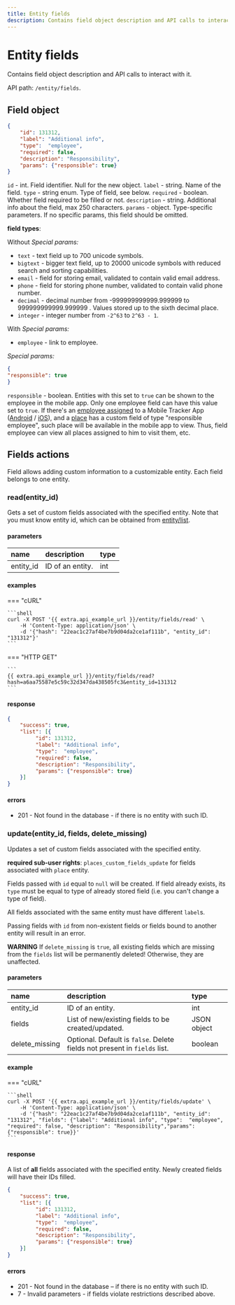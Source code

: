```yaml
---
title: Entity fields
description: Contains field object description and API calls to interact with it.
---
```


# Entity fields

Contains field object description and API calls to interact with it.

API path: `/entity/fields`.

## Field object

```json
{
    "id": 131312,
    "label": "Additional info", 
    "type":  "employee",
    "required": false,
    "description": "Responsibility",
    "params": {"responsible": true}
}
```

`id` - int. Field identifier. Null for the new object.
`label` -  string. Name of the field.
`type` - string enum. Type of field, see below.
`required` - boolean. Whether field required to be filled or not.
`description` - string. Additional info about the field, max 250 characters.
`params` - object. Type-specific parameters. If no specific params, this field should be omitted.

**field types**:

Without *Special params:*

* `text` - text field up to 700 unicode symbols.
* `bigtext` - bigger text field, up to 20000 unicode symbols with reduced search and sorting capabilities.
* `email` - field for storing email, validated to contain valid email address.
* `phone` - field for storing phone number, validated to contain valid phone number.
* `decimal` - decimal number from -999999999999.999999 to 999999999999.999999 . Values stored up to the sixth decimal place.
* `integer` - integer number from `-2^63` to `2^63 - 1`.

With *Special params:*

* `employee` - link to employee.

*Special params:*

```json
{
"responsible": true
}
```

`responsible` - boolean. Entities with this set to `true` can be shown to the employee in the mobile app. Only one 
employee field can have this value set to `true`.
If there's an [employee assigned](../../tracking/tracker/employee.md#assign) to a Mobile Tracker App 
([Android](https://play.google.com/store/apps/details?id=com.navixy.xgps.tracker&hl=ru) / [iOS](https://apps.apple.com/us/app/x-gps-tracker/id802887190)),
and a [place](../../field_service/place/index.md) has a custom field of type "responsible employee", 
such place will be available in the mobile app to view.
Thus, field employee can view all places assigned to him to visit them, etc.

## Fields actions

Field allows adding custom information to a customizable entity. Each field belongs to one entity.

### read(entity_id)

Gets a set of custom fields associated with the specified entity. Note that you must know entity id, which can be 
obtained from [entity/list](./index.md#list).

#### parameters

| name | description | type |
| :----- | :-----  | :----- |
| entity_id | ID of an entity. | int |

#### examples

=== "cURL"

    ```shell
    curl -X POST '{{ extra.api_example_url }}/entity/fields/read' \
        -H 'Content-Type: application/json' \ 
        -d '{"hash": "22eac1c27af4be7b9d04da2ce1af111b", "entity_id": "131312"}'
    ```

=== "HTTP GET"

    ```
    {{ extra.api_example_url }}/entity/fields/read?hash=a6aa75587e5c59c32d347da438505fc3&entity_id=131312
    ```

#### response

```json
{
    "success": true,
    "list": [{
         "id": 131312,
         "label": "Additional info", 
         "type":  "employee",
         "required": false,
         "description": "Responsibility",
         "params": {"responsible": true}
    }]
}
```

#### errors

* 201 - Not found in the database - if there is no entity with such ID.

### update(entity_id, fields, delete_missing)

Updates a set of custom fields associated with the specified entity.

**required sub-user rights**: `places_custom_fields_update` for fields associated with `place` entity.

Fields passed with `id` equal to `null` will be created. If field already exists, its `type` must be equal to type of
already stored field (i.e. you can't change a type of field).

All fields associated with the same entity must have different `label`s.

Passing fields with `id` from non-existent fields or fields bound to another entity will result in an error.

**WARNING** If `delete_missing` is `true`, all existing fields which are missing from the `fields` list will be 
permanently deleted! Otherwise, they are unaffected.

#### parameters

| name | description | type |
| :----- | :-----  | :----- |
| entity_id | ID of an entity. | int |
| fields | List of new/existing fields to be created/updated. | JSON object |
| delete_missing | Optional. Default is `false`. Delete fields not present in `fields` list. | boolean |

#### example

=== "cURL"

    ```shell
    curl -X POST '{{ extra.api_example_url }}/entity/fields/update' \
        -H 'Content-Type: application/json' \ 
        -d '{"hash": "22eac1c27af4be7b9d04da2ce1af111b", "entity_id": "131312", "fields": {"label": "Additional info", "type":  "employee", "required": false, "description": "Responsibility","params": {"responsible": true}}'
    ```

#### response

A list of **all** fields associated with the specified entity. Newly created fields will have their IDs filled.

```json
{
    "success": true,
    "list": [{
         "id": 131312,
         "label": "Additional info", 
         "type":  "employee",
         "required": false,
         "description": "Responsibility",
         "params": {"responsible": true}
    }]
}
```

#### errors

* 201 - Not found in the database – if there is no entity with such ID.
* 7 - Invalid parameters - if fields violate restrictions described above.